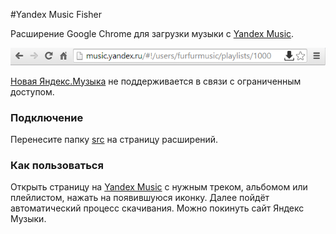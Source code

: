 #Yandex Music Fisher

Расширение Google Chrome для загрузки музыки с [Yandex Music](http://music.yandex.ru/).

![Yandex Music Fisher](/logo.png)

[Новая Яндекс.Музыка](https://help.yandex.ru/music/new-music/new-music.xml) 
не поддерживается в связи с ограниченным доступом.

### Подключение

Перенесите папку [src](/src/) на страницу расширений.

### Как пользоваться

Открыть страницу на [Yandex Music](http://music.yandex.ru/) с нужным треком, 
альбомом или плейлистом, нажать на появившуюся иконку. Далее пойдёт автоматический
процесс скачивания. Можно покинуть сайт Яндекс Музыки.
